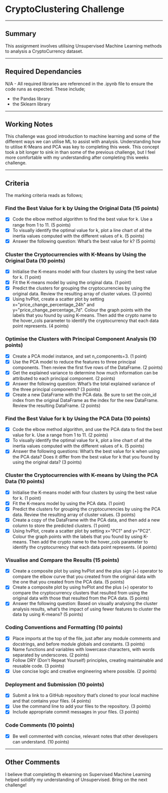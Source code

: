 # CryptoClustering Challenge

---

## Summary

This assignment involves utilising Unsupervised Machine Learning methods to analysis a CryptoCurrency dataset. 

---

## Required Dependancies

N/A - All required libraries are referenced in the .ipynb file to ensure the code runs as expected. These include;

  - the Pandas library 
  - the Sklearn library 

---

## Working Notes

This challenge was good introduction to machine learning and some of the different ways we can utilise ML to assist with analysis. Understanding how to utilise K-Means and PCA was key to completing this week. This concept took a bit longer to sink in than some of the previous challenge, but I feel more comfortable with my understanding after completing this weeks challenge.

---

## Criteria

The marking criteria reads as follows;
### Find the Best Value for k by Using the Original Data (15 points)
- [x] Code the elbow method algorithm to find the best value for k. Use a range from 1 to 11. (5 points)
- [x] To visually identify the optimal value for k, plot a line chart of all the inertia values computed with the different values of k. (5 points)
- [x] Answer the following question: What’s the best value for k? (5 points)

### Cluster the Cryptocurrencies with K-Means by Using the Original Data (10 points)
- [x] Initialise the K-means model with four clusters by using the best value for k. (1 point)
- [x] Fit the K-means model by using the original data. (1 point)
- [x] Predict the clusters for grouping the cryptocurrencies by using the original data. Review the resulting array of cluster values. (3 points)
- [x] Using hvPlot, create a scatter plot by setting x="price_change_percentage_24h" and y="price_change_percentage_7d". Colour the graph points with the labels that you found by using K-means. Then add the crypto name to the hover_cols parameter to identify the cryptocurrency that each data point represents. (4 points)

### Optimise the Clusters with Principal Component Analysis (10 points)
- [x] Create a PCA model instance, and set n_components=3. (1 point)
- [x] Use the PCA model to reduce the features to three principal components. Then review the first five rows of the DataFrame. (2 points)
- [x] Get the explained variance to determine how much information can be attributed to each principal component. (2 points)
- [x] Answer the following question: What’s the total explained variance of the three principal components? (3 points)
- [x] Create a new DataFrame with the PCA data. Be sure to set the coin_id index from the original DataFrame as the index for the new DataFrame. Review the resulting DataFrame. (2 points)

### Find the Best Value for k by Using the PCA Data (10 points)
- [x] Code the elbow method algorithm, and use the PCA data to find the best value for k. Use a range from 1 to 11. (2 points)
- [x] To visually identify the optimal value for k, plot a line chart of all the inertia values computed with the different values of k. (5 points)
- [x] Answer the following questions: What’s the best value for k when using the PCA data? Does it differ from the best value for k that you found by using the original data? (3 points)

### Cluster the Cryptocurrencies with K-means by Using the PCA Data (10 points)
- [x] Initialise the K-means model with four clusters by using the best value for k. (1 point)
- [x] Fit the K-means model by using the PCA data. (1 point)
- [x] Predict the clusters for grouping the cryptocurrencies by using the PCA data. Review the resulting array of cluster values. (3 points)
- [x] Create a copy of the DataFrame with the PCA data, and then add a new column to store the predicted clusters. (1 point)
- [x] Using hvPlot, create a scatter plot by setting x="PC1" and y="PC2". Colour the graph points with the labels that you found by using K-means. Then add the crypto name to the hover_cols parameter to identify the cryptocurrency that each data point represents. (4 points)

### Visualise and Compare the Results (15 points)
- [x] Create a composite plot by using hvPlot and the plus sign (+) operator to compare the elbow curve that you created from the original data with the one that you created from the PCA data. (5 points)
- [x] Create a composite plot by using hvPlot and the plus (+) operator to compare the cryptocurrency clusters that resulted from using the original data with those that resulted from the PCA data. (5 points)
- [x] Answer the following question: Based on visually analysing the cluster analysis results, what’s the impact of using fewer features to cluster the data by using K-means? (5 points)

### Coding Conventions and Formatting (10 points)
- [x] Place imports at the top of the file, just after any module comments and docstrings, and before module globals and constants. (3 points)
- [x] Name functions and variables with lowercase characters, with words separated by underscores. (2 points)
- [x] Follow DRY (Don't Repeat Yourself) principles, creating maintainable and reusable code. (3 points)
- [x] Use concise logic and creative engineering where possible. (2 points)

### Deployment and Submission (10 points)
- [x] Submit a link to a GitHub repository that’s cloned to your local machine and that contains your files. (4 points)
- [x] Use the command line to add your files to the repository. (3 points)
- [x] Include appropriate commit messages in your files. (3 points)

### Code Comments (10 points)
- [x] Be well commented with concise, relevant notes that other developers can understand. (10 points)

---

## Other Comments

I believe that completing th elearning on Supervised Machine Learning helped solidify my understanding of Unsupervised. Bring on the next challenge!
